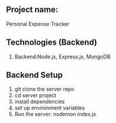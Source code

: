 ## Project name: 
Personal Expense Tracker

## Technologies (Backend)
1. Backend:Node.js, Express.js, MongoDB  

## Backend Setup 

1. git clone the server repo 
2. cd server project
3. install dependencies
4. set up environment variables 
5. Run the server: nodemon index.js
